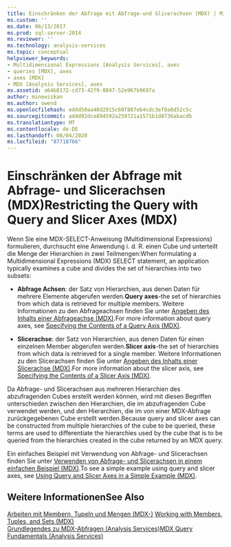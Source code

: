 ```yaml
---
title: Einschränken der Abfrage mit Abfrage-und Slicerachsen (MDX) | Microsoft-Dokumentation
ms.custom: ''
ms.date: 06/13/2017
ms.prod: sql-server-2014
ms.reviewer: ''
ms.technology: analysis-services
ms.topic: conceptual
helpviewer_keywords:
- Multidimensional Expressions [Analysis Services], axes
- queries [MDX], axes
- axes [MDX]
- MDX [Analysis Services], axes
ms.assetid: a64b8172-cd73-42f9-8847-52e967b9697a
author: minewiskan
ms.author: owend
ms.openlocfilehash: ed4d50aa40d2915c60f887e64cdc3ef8a6d52c5c
ms.sourcegitcommit: ad4d92dce894592a259721a1571b1d8736abacdb
ms.translationtype: MT
ms.contentlocale: de-DE
ms.lasthandoff: 08/04/2020
ms.locfileid: "87718766"
---
```

# <a name="restricting-the-query-with-query-and-slicer-axes-mdx"></a><span data-ttu-id="f3f3c-102">Einschränken der Abfrage mit Abfrage- und Slicerachsen (MDX)</span><span class="sxs-lookup"><span data-stu-id="f3f3c-102">Restricting the Query with Query and Slicer Axes (MDX)</span></span>
  <span data-ttu-id="f3f3c-103">Wenn Sie eine MDX-SELECT-Anweisung (Multidimensional Expressions) formulieren, durchsucht eine Anwendung i. d. R. einen Cube und unterteilt die Menge der Hierarchien in zwei Teilmengen:</span><span class="sxs-lookup"><span data-stu-id="f3f3c-103">When formulating a Multidimensional Expressions (MDX) SELECT statement, an application typically examines a cube and divides the set of hierarchies into two subsets:</span></span>  
  
-   <span data-ttu-id="f3f3c-104">**Abfrage Achsen**: der Satz von Hierarchien, aus denen Daten für mehrere Elemente abgerufen werden.</span><span class="sxs-lookup"><span data-stu-id="f3f3c-104">**Query axes**-the set of hierarchies from which data is retrieved for multiple members.</span></span> <span data-ttu-id="f3f3c-105">Weitere Informationen zu den Abfrageachsen finden Sie unter [Angeben des Inhalts einer Abfrageachse &#40;MDX&#41;](mdx-query-and-slicer-axes-specify-the-contents-of-a-query-axis.md).</span><span class="sxs-lookup"><span data-stu-id="f3f3c-105">For more information about query axes, see [Specifying the Contents of a Query Axis &#40;MDX&#41;](mdx-query-and-slicer-axes-specify-the-contents-of-a-query-axis.md).</span></span>  
  
-   <span data-ttu-id="f3f3c-106">**Slicerachse**: der Satz von Hierarchien, aus denen Daten für einen einzelnen Member abgerufen werden.</span><span class="sxs-lookup"><span data-stu-id="f3f3c-106">**Slicer axis**-the set of hierarchies from which data is retrieved for a single member.</span></span> <span data-ttu-id="f3f3c-107">Weitere Informationen zu den Slicerachsen finden Sie unter [Angeben des Inhalts einer Slicerachse &#40;MDX&#41;](mdx-query-and-slicer-axes-specify-the-contents-of-a-slicer-axis.md).</span><span class="sxs-lookup"><span data-stu-id="f3f3c-107">For more information about the slicer axis, see [Specifying the Contents of a Slicer Axis &#40;MDX&#41;](mdx-query-and-slicer-axes-specify-the-contents-of-a-slicer-axis.md).</span></span>  
  
 <span data-ttu-id="f3f3c-108">Da Abfrage- und Slicerachsen aus mehreren Hierarchien des abzufragenden Cubes erstellt werden können, wird mit diesen Begriffen unterschieden zwischen den Hierarchien, die im abzufragenden Cube verwendet werden, und den Hierarchien, die im von einer MDX-Abfrage zurückgegebenen Cube erstellt werden.</span><span class="sxs-lookup"><span data-stu-id="f3f3c-108">Because query and slicer axes can be constructed from multiple hierarchies of the cube to be queried, these terms are used to differentiate the hierarchies used by the cube that is to be queried from the hierarchies created in the cube returned by an MDX query.</span></span>  
  
 <span data-ttu-id="f3f3c-109">Ein einfaches Beispiel mit Verwendung von Abfrage- und Slicerachsen finden Sie unter [Verwenden von Abfrage- und Slicerachsen in einem einfachen Beispiel &#40;MDX&#41;](mdx-query-and-slicer-axes-using-axes-in-a-simple-example.md).</span><span class="sxs-lookup"><span data-stu-id="f3f3c-109">To see a simple example using query and slicer axes, see [Using Query and Slicer Axes in a Simple Example &#40;MDX&#41;](mdx-query-and-slicer-axes-using-axes-in-a-simple-example.md).</span></span>  
  
## <a name="see-also"></a><span data-ttu-id="f3f3c-110">Weitere Informationen</span><span class="sxs-lookup"><span data-stu-id="f3f3c-110">See Also</span></span>  
 <span data-ttu-id="f3f3c-111">[Arbeiten mit Membern, Tupeln und Mengen &#40;MDX-&#41;](working-with-members-tuples-and-sets-mdx.md) </span><span class="sxs-lookup"><span data-stu-id="f3f3c-111">[Working with Members, Tuples, and Sets &#40;MDX&#41;](working-with-members-tuples-and-sets-mdx.md) </span></span>  
 [<span data-ttu-id="f3f3c-112">Grundlegendes zu MDX-Abfragen &#40;Analysis Services&#41;</span><span class="sxs-lookup"><span data-stu-id="f3f3c-112">MDX Query Fundamentals &#40;Analysis Services&#41;</span></span>](mdx-query-fundamentals-analysis-services.md)  
  
  
